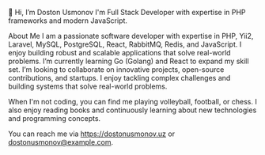 👋 Hi, I’m Doston Usmonov
 I'm Full Stack Developer with expertise in PHP frameworks and modern JavaScript.

 About Me
I am a passionate software developer with expertise in PHP, Yii2, Laravel, MySQL, PostgreSQL, React, RabbitMQ, Redis, and JavaScript. I enjoy building robust and scalable applications that solve real-world problems.
I’m currently learning Go (Golang) and React to expand my skill set.
I’m looking to collaborate on innovative projects, open-source contributions, and startups.
I enjoy tackling complex challenges and building systems that solve real-world problems.

When I'm not coding, you can find me playing volleyball, football, or chess. I also enjoy reading books and continuously learning about new technologies and programming concepts.

You can reach me via https://dostonusmonov.uz or dostonusmonov@example.com.

<!---
doston-usmonov/doston-usmonov is a ✨ special ✨ repository because its `README.md` (this file) appears on your GitHub profile.
You can click the Preview link to take a look at your changes.
--->

